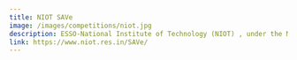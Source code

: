 ```yaml
---
title: NIOT SAVe
image: /images/competitions/niot.jpg
description: ESSO-National Institute of Technology (NIOT) , under the Ministry of Earth Sciences, is organize a competition for students pursuing engineering degree to visualize and design an autonomous underwater vehicle.The conceptual basis for Student Autonomous underwater Vehicle (SAVe), is a highly mobile Autonomous Underwater Vehicle (AUV) to be built based on engineering principles. The main focus of this competition is to involve students on the new frontier areas of ocean technology and kindle their innovative thinking in this unexplored area of ocean environment and observation. NIOT will support the winning team with their technical expertise and also sponsor for the International competition being held annually in AUVSI foundation San Diego, USA.The competition is open to Indian national students only.
link: https://www.niot.res.in/SAVe/
---
```

